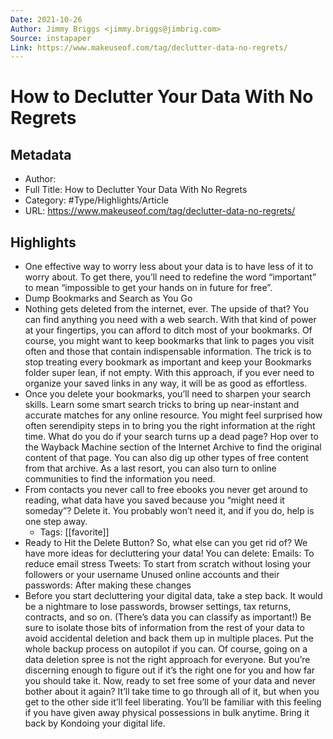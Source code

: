 ```yaml
---
Date: 2021-10-26
Author: Jimmy Briggs <jimmy.briggs@jimbrig.com>
Source: instapaper
Link: https://www.makeuseof.com/tag/declutter-data-no-regrets/
---
```

# How to Declutter Your Data With No Regrets

## Metadata
- Author: 
- Full Title: How to Declutter Your Data With No Regrets
- Category: #Type/Highlights/Article
- URL: https://www.makeuseof.com/tag/declutter-data-no-regrets/

## Highlights
- One effective way to worry less about your data is to have less of it to worry about. To get there, you’ll need to redefine the word “important” to mean “impossible to get your hands on in future for free”.
- Dump Bookmarks and Search as You Go
- Nothing gets deleted from the internet, ever. The upside of that? You can find anything you need with a web search.
  With that kind of power at your fingertips, you can afford to ditch most of your bookmarks. Of course, you might want to keep bookmarks that link to pages you visit often and those that contain indispensable information.
  The trick is to stop treating every bookmark as important and keep your Bookmarks folder super lean, if not empty. With this approach, if you ever need to organize your saved links in any way, it will be as good as effortless.
- Once you delete your bookmarks, you’ll need to sharpen your search skills. Learn some smart search tricks to bring up near-instant and accurate matches for any online resource. You might feel surprised how often serendipity steps in to bring you the right information at the right time.
  What do you do if your search turns up a dead page?
  Hop over to the Wayback Machine section of the Internet Archive to find the original content of that page. You can also dig up other types of free content from that archive. As a last resort, you can also turn to online communities to find the information you need.
- From contacts you never call to free ebooks you never get around to reading, what data have you saved because you “might need it someday”? Delete it. You probably won’t need it, and if you do, help is one step away.
    - Tags: [[favorite]] 
- Ready to Hit the Delete Button?
  So, what else can you get rid of? We have more ideas for decluttering your data! You can delete:
  Emails: To reduce email stress
  Tweets: To start from scratch without losing your followers or your username
  Unused online accounts and their passwords: After making these changes
- Before you start decluttering your digital data, take a step back.
  It would be a nightmare to lose passwords, browser settings, tax returns, contracts, and so on. (There’s data you can classify as important!)
  Be sure to isolate those bits of information from the rest of your data to avoid accidental deletion and back them up in multiple places. Put the whole backup process on autopilot if you can.
  Of course, going on a data deletion spree is not the right approach for everyone. But you’re discerning enough to figure out if it’s the right one for you and how far you should take it.
  Now, ready to set free some of your data and never bother about it again? It’ll take time to go through all of it, but when you get to the other side it’ll feel liberating. You’ll be familiar with this feeling if you have given away physical possessions in bulk anytime. Bring it back by Kondoing your digital life.

